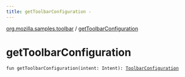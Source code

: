```yaml
---
title: getToolbarConfiguration - 
---
```


[org.mozilla.samples.toolbar](index.html) / [getToolbarConfiguration](./get-toolbar-configuration.html)

# getToolbarConfiguration

`fun getToolbarConfiguration(intent: Intent): `[`ToolbarConfiguration`](-toolbar-configuration/index.html)